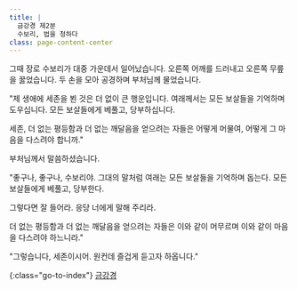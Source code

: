 ```yaml
---
title: |
  금강경 제2분
  수보리, 법을 청하다
class: page-content-center
---
```


그때 장로 수보리가 대중 가운데서 일어났습니다.
오른쪽 어깨를 드러내고 오른쪽 무릎을 꿇었습니다.
두 손을 모아 공경하며 부처님께 물었습니다.

"제 생애에 세존을 뵌 것은 더 없이 큰 행운입니다.
여래께서는 모든 보살들을 기억하며 도우십니다.
모든 보살들에게 베풀고, 당부하십니다.

세존, 더 없는 평등함과 더 없는 깨달음을 얻으려는 자들은
어떻게 머물여,
어떻게 그 마음을 다스려야 합니까."
 
부처님께서 말씀하셨습니다.

"좋구나, 좋구나, 수보리야.
그대의 말처럼 여래는 모든 보살들을 기억하며 돕는다.
모든 보살들에게 베풀고, 당부한다.

그렇다면 잘 들어라.
응당 너에게 말해 주리라.

더 없는 평등함과 더 없는 깨달음을 얻으려는 자들은
이와 같이 머무르며
이와 같이 마음을 다스려야 하느니라."

"그렇습니다, 세존이시어.
원컨데 즐겁게 듣고자 하옵니다."

{:class="go-to-index"}
[금강경](index)